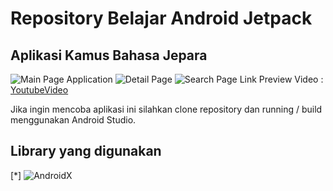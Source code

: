 
# Repository Belajar Android Jetpack  
## Aplikasi Kamus Bahasa Jepara

![Main Page Application](https://lh3.googleusercontent.com/N1Qg5voi-aU_ASULOCgt4eNiMlJW8NEiSv--vzlG0Zsy3Ss_G6WG5YEhZqtaPPK5ImEkUodEdoni "Main Page")
![Detail Page](https://lh3.googleusercontent.com/8TsXrhy_YC20XFHLJJB0d9UpukracncF37s5ro5_Gga4V-sQZ2OdmyoPvJaXZ5gdFpVHKsCweRg8 "Detail Page")
![Search Page](https://lh3.googleusercontent.com/GPASX0urRFW0hzOMmhAFKtBcao-Kj45vh1lCai6YnsipELCZaVYEE_KFmhuBWKIpLgm7BK-s7R9_ "Search Page")
Link Preview Video : [YoutubeVideo](https://www.youtube.com/watch?v=PijMjw9cuGY)

Jika ingin mencoba aplikasi ini silahkan clone repository dan running / build menggunakan Android Studio.

## Library yang digunakan
[*] ![AndroidX]()